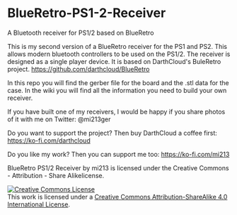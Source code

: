 # BlueRetro-PS1-2-Receiver
A Bluetooth receiver for PS1/2 based on BlueRetro

This is my second version of a BlueRetro receiver for the PS1 and PS2.
This allows modern bluetooth controllers to be used on the PS1/2. The receiver is designed as a single player device. It is based on DarthCloud's BuleRetro project.
https://github.com/darthcloud/BlueRetro

In this repo you will find the gerber file for the board and the .stl data for the case. In the wiki you will find all the information you need to build your own receiver.

If you have built one of my receivers, I would be happy if you share photos of it with me on Twitter: @mi213ger

Do you want to support the project? Then buy DarthCloud a coffee first: https://ko-fi.com/darthcloud

Do you like my work? Then you can support me too: https://ko-fi.com/mi213

BlueRetro PS1/2 Receiver by mi213 is licensed under the Creative Commons - Attribution - Share Alikelicense.

<a rel="license" href="http://creativecommons.org/licenses/by-sa/4.0/"><img alt="Creative Commons License" style="border-width:0" src="https://i.creativecommons.org/l/by-sa/4.0/88x31.png" /></a><br />This work is licensed under a <a rel="license" href="http://creativecommons.org/licenses/by-sa/4.0/">Creative Commons Attribution-ShareAlike 4.0 International License</a>.

